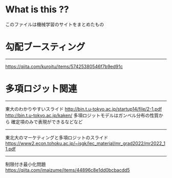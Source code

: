 # What is this ??
このファイルは機械学習のサイトをまとめたもの

# 勾配ブースティング
----
https://qiita.com/kuroitu/items/57425380546f7b9ed91c

# 多項ロジット関連
----
東大のわかりやすいスライド
http://bin.t.u-tokyo.ac.jp/startup14/file/2-1.pdf  
http://bin.t.u-tokyo.ac.jp/kaken/
多項ロジットモデルはガンベル分布の性質から
確定項のみで表現ができるなどなど

----
東北大のマーケティングと多項ロジットのスライド
https://www2.econ.tohoku.ac.jp/~isgk/lec_material/mr_grad2022/mr2022_11.pdf


----
制限付き最小化問題
https://qiita.com/imaizume/items/44896c8e1dd0bcbacdd5
